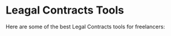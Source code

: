# Leagal Contracts Tools

Here are some of the best Legal Contracts tools for freelancers:


<div class="clickable-box-grid">
<ClickableBox 
    title="HelloSign" 
    description="Legally binding electronic signatures and document management with HelloSign." 
    link="https://www.hellosign.com" 
/>
<ClickableBox 
    title="DocuSign" 
    description="Sign, send, and manage documents securely with DocuSign’s e-signature platform." 
    link="https://www.docusign.com" 
/>
<ClickableBox 
    title="PandaDoc" 
    description="Create, track, and sign documents online with PandaDoc’s document automation." 
    link="https://www.pandadoc.com" 
/>
<ClickableBox 
    title="SignNow" 
    description="Get documents signed quickly with SignNow’s easy-to-use electronic signature tool." 
    link="https://www.signnow.com" 
/>
<ClickableBox 
    title="Bonsai Contracts" 
    description="Manage freelance contracts and proposals with Bonsai’s templates and e-signature." 
    link="https://www.hellobonsai.com/contracts" 
/>
<ClickableBox 
    title="Rocket Lawyer" 
    description="Create legal documents and get legal advice with Rocket Lawyer’s services." 
    link="https://www.rocketlawyer.com" 
/>
<ClickableBox 
    title="LegalZoom" 
    description="Access legal documents, forms, and services with LegalZoom’s online platform." 
    link="https://www.legalzoom.com" 
/>
<ClickableBox 
    title="Adobe Sign" 
    description="Streamline your document workflows with Adobe Sign’s electronic signature solutions." 
    link="https://www.adobe.com/sign.html" 
/>
<ClickableBox 
    title="eversign" 
    description="Legally binding electronic signatures and document management with eversign." 
    link="https://eversign.com" 
/>
<ClickableBox 
    title="Juro" 
    description="Contract management platform with collaborative document editing and e-signature." 
    link="https://www.juro.com" 
/>
<ClickableBox 
    title="RightSignature" 
    description="Send documents for signature online with RightSignature’s e-signature solutions." 
    link="https://rightsignature.com" 
/>
<ClickableBox 
    title="Concord" 
    description="Manage contracts from drafting to signing with Concord’s all-in-one platform." 
    link="https://www.concordnow.com" 
/>

</div>